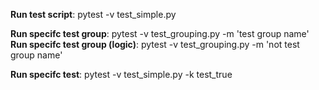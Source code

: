 **Run test script**: pytest -v test_simple.py

**Run specifc test group**: pytest -v test_grouping.py -m 'test group name' <br />
**Run specifc test group (logic)**: pytest -v test_grouping.py -m 'not test group name'

**Run specifc test**: pytest -v test_simple.py -k test_true
